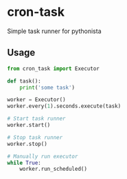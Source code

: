 # cron-task

Simple task runner for pythonista


## Usage

```python
from cron_task import Executor

def task():
    print('some task')

worker = Executor()
worker.every(1).seconds.execute(task)

# Start task runner
worker.start()

# Stop task runner
worker.stop()

# Manually run executor
while True:
    worker.run_scheduled()
```
